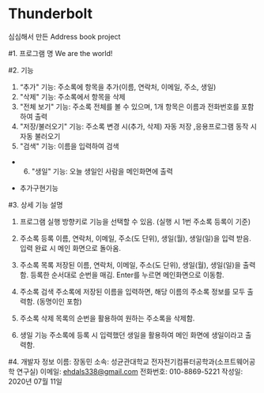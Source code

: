 # Thunderbolt
심심해서 만든 Address book project

#1. 프로그램 명
We are the world!


#2. 기능
1) “추가" 기능: 주소록에 항목을 추가(이름, 연락처, 이메일, 주소, 생일)
2) "삭제" 기능: 주소록에서 항목을 삭제
3) "전체 보기" 기능: 주소록 전체를 볼 수 있으며, 1개 항목은 이름과 전화번호를 포함하여 출력
4) "저장/불러오기" 기능: 주소록 변경 시(추가, 삭제) 자동 저장 ,응용프로그램 동작 시 자동 불러오기
5) "검색" 기능: 이름을 입력하여 검색
* 6) "생일" 기능: 오늘 생일인 사람을 메인화면에 출력

* 추가구현기능


#3. 상세 기능 설명
1) 프로그램 실행
방향키로 기능을 선택할 수 있음. (실행 시 1번 주소록 등록이 기준)

2) 주소록 등록
이름, 연락처, 이메일, 주소(도 단위), 생일(월), 생일(일)을 입력 받음.
입력 완료 시 메인 화면으로 돌아옴.

3) 주소록 목록
저장된 이름, 연락처, 이메일, 주소(도 단위), 생일(월), 생일(일)을 출력함.
등록한 순서대로 순번을 매김.
Enter를 누르면 메인화면으로 이동함.

4) 주소록 검색
주소록에 저장된 이름을 입력하면, 해당 이름의 주소록 정보를 모두 출력함. (동명이인 포함)

5) 주소록 삭제
목록의 순번을 활용하여 원하는 주소록을 삭제함.

6) 생일 기능
주소록에 등록 시 입력했던 생일을 활용하여 메인 화면에 생일이라고 출력함.


#4. 개발자 정보
이름: 장동민
소속: 성균관대학교 전자전기컴퓨터공학과(소프트웨어공학 연구실)
이메일: ehdals338@gmail.com
전화번호: 010-8869-5221
작성일: 2020년 07월 11일
